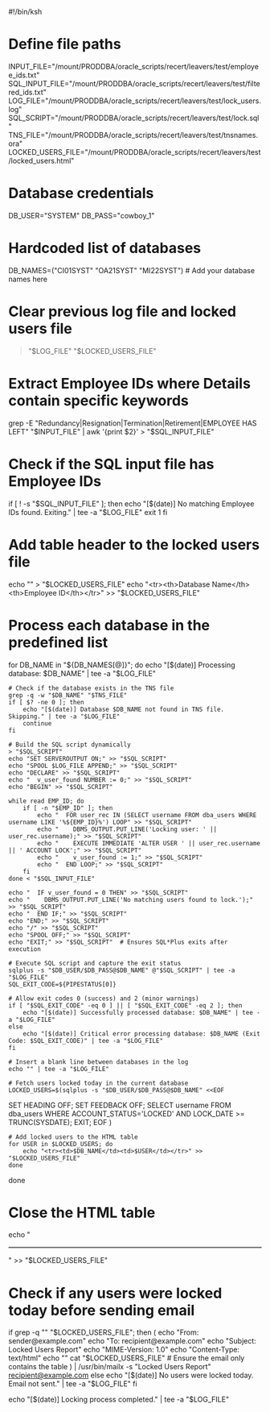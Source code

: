 #!/bin/ksh

# Define file paths
INPUT_FILE="/mount/PRODDBA/oracle_scripts/recert/leavers/test/employee_ids.txt"
SQL_INPUT_FILE="/mount/PRODDBA/oracle_scripts/recert/leavers/test/filtered_ids.txt"
LOG_FILE="/mount/PRODDBA/oracle_scripts/recert/leavers/test/lock_users.log"
SQL_SCRIPT="/mount/PRODDBA/oracle_scripts/recert/leavers/test/lock.sql"
TNS_FILE="/mount/PRODDBA/oracle_scripts/recert/leavers/test/tnsnames.ora"
LOCKED_USERS_FILE="/mount/PRODDBA/oracle_scripts/recert/leavers/test/locked_users.html"

# Database credentials
DB_USER="SYSTEM"
DB_PASS="cowboy_1"

# Hardcoded list of databases
DB_NAMES=("CI01SYST" "OA21SYST" "MI22SYST")  # Add your database names here

# Clear previous log file and locked users file
> "$LOG_FILE"
> "$LOCKED_USERS_FILE"

# Extract Employee IDs where Details contain specific keywords
grep -E "Redundancy|Resignation|Termination|Retirement|EMPLOYEE HAS LEFT" "$INPUT_FILE" | awk '{print $2}' > "$SQL_INPUT_FILE"

# Check if the SQL input file has Employee IDs
if [ ! -s "$SQL_INPUT_FILE" ]; then
    echo "[$(date)] No matching Employee IDs found. Exiting." | tee -a "$LOG_FILE"
    exit 1
fi

# Add table header to the locked users file
echo "<table border='1'>" > "$LOCKED_USERS_FILE"
echo "<tr><th>Database Name</th><th>Employee ID</th></tr>" >> "$LOCKED_USERS_FILE"

# Process each database in the predefined list
for DB_NAME in "${DB_NAMES[@]}"; do
    echo "[$(date)] Processing database: $DB_NAME" | tee -a "$LOG_FILE"

    # Check if the database exists in the TNS file
    grep -q -w "$DB_NAME" "$TNS_FILE"
    if [ $? -ne 0 ]; then
        echo "[$(date)] Database $DB_NAME not found in TNS file. Skipping." | tee -a "$LOG_FILE"
        continue
    fi

    # Build the SQL script dynamically
    > "$SQL_SCRIPT"
    echo "SET SERVEROUTPUT ON;" >> "$SQL_SCRIPT"
    echo "SPOOL $LOG_FILE APPEND;" >> "$SQL_SCRIPT"
    echo "DECLARE" >> "$SQL_SCRIPT"
    echo "  v_user_found NUMBER := 0;" >> "$SQL_SCRIPT"
    echo "BEGIN" >> "$SQL_SCRIPT"

    while read EMP_ID; do
        if [ -n "$EMP_ID" ]; then
            echo "  FOR user_rec IN (SELECT username FROM dba_users WHERE username LIKE '%${EMP_ID}%') LOOP" >> "$SQL_SCRIPT"
            echo "    DBMS_OUTPUT.PUT_LINE('Locking user: ' || user_rec.username);" >> "$SQL_SCRIPT"
            echo "    EXECUTE IMMEDIATE 'ALTER USER ' || user_rec.username || ' ACCOUNT LOCK';" >> "$SQL_SCRIPT"
            echo "    v_user_found := 1;" >> "$SQL_SCRIPT"
            echo "  END LOOP;" >> "$SQL_SCRIPT"
        fi
    done < "$SQL_INPUT_FILE"

    echo "  IF v_user_found = 0 THEN" >> "$SQL_SCRIPT"
    echo "    DBMS_OUTPUT.PUT_LINE('No matching users found to lock.');" >> "$SQL_SCRIPT"
    echo "  END IF;" >> "$SQL_SCRIPT"
    echo "END;" >> "$SQL_SCRIPT"
    echo "/" >> "$SQL_SCRIPT"
    echo "SPOOL OFF;" >> "$SQL_SCRIPT"
    echo "EXIT;" >> "$SQL_SCRIPT"  # Ensures SQL*Plus exits after execution

    # Execute SQL script and capture the exit status
    sqlplus -s "$DB_USER/$DB_PASS@$DB_NAME" @"$SQL_SCRIPT" | tee -a "$LOG_FILE"
    SQL_EXIT_CODE=${PIPESTATUS[0]}

    # Allow exit codes 0 (success) and 2 (minor warnings)
    if [ "$SQL_EXIT_CODE" -eq 0 ] || [ "$SQL_EXIT_CODE" -eq 2 ]; then
        echo "[$(date)] Successfully processed database: $DB_NAME" | tee -a "$LOG_FILE"
    else
        echo "[$(date)] Critical error processing database: $DB_NAME (Exit Code: $SQL_EXIT_CODE)" | tee -a "$LOG_FILE"
    fi

    # Insert a blank line between databases in the log
    echo "" | tee -a "$LOG_FILE"

    # Fetch users locked today in the current database
    LOCKED_USERS=$(sqlplus -s "$DB_USER/$DB_PASS@$DB_NAME" <<EOF
SET HEADING OFF;
SET FEEDBACK OFF;
SELECT username FROM dba_users WHERE ACCOUNT_STATUS='LOCKED' AND LOCK_DATE >= TRUNC(SYSDATE);
EXIT;
EOF
)

    # Add locked users to the HTML table
    for USER in $LOCKED_USERS; do
        echo "<tr><td>$DB_NAME</td><td>$USER</td></tr>" >> "$LOCKED_USERS_FILE"
    done
done

# Close the HTML table
echo "</table>" >> "$LOCKED_USERS_FILE"

# Check if any users were locked today before sending email
if grep -q "<tr><td>" "$LOCKED_USERS_FILE"; then
    (
        echo "From: sender@example.com"
        echo "To: recipient@example.com"
        echo "Subject: Locked Users Report"
        echo "MIME-Version: 1.0"
        echo "Content-Type: text/html"
        echo ""
        cat "$LOCKED_USERS_FILE"  # Ensure the email only contains the table
    ) | /usr/bin/mailx -s "Locked Users Report" recipient@example.com
else
    echo "[$(date)] No users were locked today. Email not sent." | tee -a "$LOG_FILE"
fi

echo "[$(date)] Locking process completed." | tee -a "$LOG_FILE"
